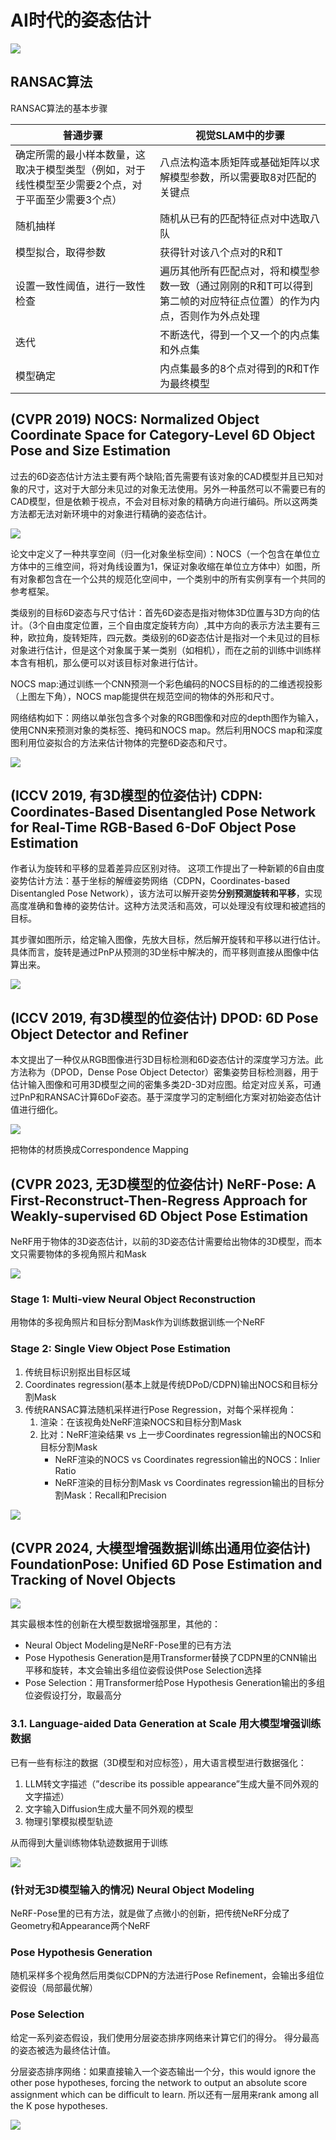 # AI时代的姿态估计

![](i/20240921222730.png)

## RANSAC算法

RANSAC算法的基本步骤

普通步骤|视觉SLAM中的步骤
-|-
确定所需的最小样本数量，这取决于模型类型（例如，对于线性模型至少需要2个点，对于平面至少需要3个点）|八点法构造本质矩阵或基础矩阵以求解模型参数，所以需要取8对匹配的关键点
随机抽样|随机从已有的匹配特征点对中选取八队
模型拟合，取得参数|获得针对该八个点对的R和T
设置一致性阈值，进行一致性检查|遍历其他所有匹配点对，将和模型参数一致（通过刚刚的R和T可以得到第二帧的对应特征点位置）的作为内点，否则作为外点处理
迭代|不断迭代，得到一个又一个的内点集和外点集
模型确定|内点集最多的8个点对得到的R和T作为最终模型

## (CVPR 2019) NOCS: Normalized Object Coordinate Space for Category-Level 6D Object Pose and Size Estimation

过去的6D姿态估计方法主要有两个缺陷;首先需要有该对象的CAD模型并且已知对象的尺寸，这对于大部分未见过的对象无法使用。另外一种虽然可以不需要已有的CAD模型，但是依赖于视点，不会对目标对象的精确方向进行编码。所以这两类方法都无法对新环境中的对象进行精确的姿态估计。

![](i/20240921230845.png)

论文中定义了一种共享空间（归一化对象坐标空间）：NOCS（一个包含在单位立方体中的三维空间，将对角线设置为1，保证对象收缩在单位立方体中）如图，所有对象都包含在一个公共的规范化空间中，一个类别中的所有实例享有一个共同的参考框架。

类级别的目标6D姿态与尺寸估计：首先6D姿态是指对物体3D位置与3D方向的估计。（3个自由度定位置，三个自由度定旋转方向）,其中方向的表示方法主要有三种，欧拉角，旋转矩阵，四元数。类级别的6D姿态估计是指对一个未见过的目标对象进行估计，但是这个对象属于某一类别（如相机），而在之前的训练中训练样本含有相机，那么便可以对该目标对象进行估计。

NOCS map:通过训练一个CNN预测一个彩色编码的NOCS目标的的二维透视投影（上图左下角），NOCS map能提供在规范空间的物体的外形和尺寸。

网络结构如下：网络以单张包含多个对象的RGB图像和对应的depth图作为输入，使用CNN来预测对象的类标签、掩码和NOCS map。然后利用NOCS map和深度图利用位姿拟合的方法来估计物体的完整6D姿态和尺寸。

![](i/20240921230959.png)

## (ICCV 2019, 有3D模型的位姿估计) CDPN: Coordinates-Based Disentangled Pose Network for Real-Time RGB-Based 6-DoF Object Pose Estimation

作者认为旋转和平移的显着差异应区别对待。 这项工作提出了一种新颖的6自由度姿势估计方法：基于坐标的解缠姿势网络（CDPN，Coordinates-based Disentangled Pose Network），该方法可以解开姿势**分别预测旋转和平移**，实现高度准确和鲁棒的姿势估计。这种方法灵活和高效，可以处理没有纹理和被遮挡的目标。

其步骤如图所示，给定输入图像，先放大目标，然后解开旋转和平移以进行估计。 具体而言，旋转是通过PnP从预测的3D坐标中解决的，而平移则直接从图像中估算出来。

![](i/20240921225355.png)

## (ICCV 2019, 有3D模型的位姿估计) DPOD: 6D Pose Object Detector and Refiner

本文提出了一种仅从RGB图像进行3D目标检测和6D姿态估计的深度学习方法。此方法称为（DPOD，Dense Pose Object Detector）密集姿势目标检测器，用于估计输入图像和可用3D模型之间的密集多类2D-3D对应图。给定对应关系，可通过PnP和RANSAC计算6DoF姿态。基于深度学习的定制细化方案对初始姿态估计值进行细化。

![](i/20240921223058.png)

把物体的材质换成Correspondence Mapping

## (CVPR 2023, 无3D模型的位姿估计) NeRF-Pose: A First-Reconstruct-Then-Regress Approach for  Weakly-supervised 6D Object Pose Estimation

NeRF用于物体的3D姿态估计，以前的3D姿态估计需要给出物体的3D模型，而本文只需要物体的多视角照片和Mask

![](i/20240921221446.png)

### Stage 1: Multi-view Neural Object Reconstruction

用物体的多视角照片和目标分割Mask作为训练数据训练一个NeRF

### Stage 2: Single View Object Pose Estimation

1. 传统目标识别抠出目标区域
2. Coordinates regression(基本上就是传统DPoD/CDPN)输出NOCS和目标分割Mask
3. 传统RANSAC算法随机采样进行Pose Regression，对每个采样视角：
   1. 渲染：在该视角处NeRF渲染NOCS和目标分割Mask
   2. 比对：NeRF渲染结果 vs 上一步Coordinates regression输出的NOCS和目标分割Mask
      * NeRF渲染的NOCS vs Coordinates regression输出的NOCS：Inlier Ratio
      * NeRF渲染的目标分割Mask vs Coordinates regression输出的目标分割Mask：Recall和Precision

![](i/20240921222156.png)

## (CVPR 2024, 大模型增强数据训练出通用位姿估计) FoundationPose: Unified 6D Pose Estimation and Tracking of Novel Objects

![](i/20240921224150.png)

其实最根本性的创新在大模型数据增强那里，其他的：
* Neural Object Modeling是NeRF-Pose里的已有方法
* Pose Hypothesis Generation是用Transformer替换了CDPN里的CNN输出平移和旋转，本文会输出多组位姿假设供Pose Selection选择
* Pose Selection：用Transformer给Pose Hypothesis Generation输出的多组位姿假设打分，取最高分

### 3.1. Language-aided Data Generation at Scale 用大模型增强训练数据

已有一些有标注的数据（3D模型和对应标签），用大语言模型进行数据强化：

1. LLM转文字描述（”describe its possible appearance”生成大量不同外观的文字描述）
2. 文字输入Diffusion生成大量不同外观的模型
3. 物理引擎模拟模型轨迹

从而得到大量训练物体轨迹数据用于训练

![](i/20240921223808.png)

### (针对无3D模型输入的情况) Neural Object Modeling

NeRF-Pose里的已有方法，就是做了点微小的创新，把传统NeRF分成了Geometry和Appearance两个NeRF

### Pose Hypothesis Generation

随机采样多个视角然后用类似CDPN的方法进行Pose Refinement，会输出多组位姿假设（局部最优解）

### Pose Selection

给定一系列姿态假设，我们使用分层姿态排序网络来计算它们的得分。
得分最高的姿态被选为最终估计值。

分层姿态排序网络：如果直接输入一个姿态输出一个分，this would ignore the other pose hypotheses, forcing the network to output an absolute score assignment which can be difficult to learn.
所以还有一层用来rank among all the K pose hypotheses.

![](i/20240921225925.png)